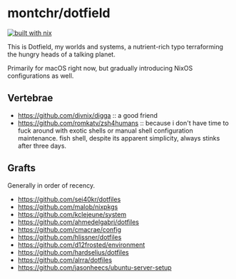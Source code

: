 # montchr/dotfield

[![built with nix](https://builtwithnix.org/badge.svg)](https://builtwithnix.org)

This is Dotfield, my worlds and systems, a nutrient-rich typo terraforming
the hungry heads of a talking planet.

Primarily for macOS right now, but gradually introducing NixOS
configurations as well.

## Vertebrae

* https://github.com/divnix/digga :: a good friend
* https://github.com/romkatv/zsh4humans :: because i don't have time to fuck
  around with exotic shells or manual shell configuration maintenance. fish
  shell, despite its apparent simplicity, always stinks after three days.

## Grafts

Generally in order of recency.

* https://github.com/sei40kr/dotfiles
* https://github.com/malob/nixpkgs
* https://github.com/kclejeune/system
* https://github.com/ahmedelgabri/dotfiles
* https://github.com/cmacrae/config
* https://github.com/hlissner/dotfiles
* https://github.com/d12frosted/environment
* https://github.com/hardselius/dotfiles
* https://github.com/alrra/dotfiles
* https://github.com/jasonheecs/ubuntu-server-setup
